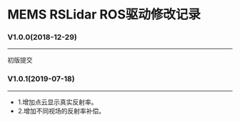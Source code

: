 # MEMS RSLidar ROS驱动修改记录

### V1.0.0(2018-12-29)
---
初版提交

### V1.0.1(2019-07-18)
---
* 1.增加点云显示真实反射率。
* 2.增加不同视场的反射率补偿。



